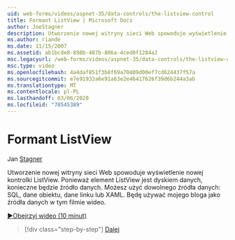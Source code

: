 ```yaml
---
uid: web-forms/videos/aspnet-35/data-controls/the-listview-control
title: Formant ListView | Microsoft Docs
author: JoeStagner
description: Utworzenie nowej witryny sieci Web spowoduje wyświetlenie nowej kontrolki ListView. Ponieważ element ListView jest dyskiem danych, konieczne będzie źródło danych. Możesz użyć dowolnych danych...
ms.author: riande
ms.date: 11/15/2007
ms.assetid: ab1bcde8-898b-487b-806a-4ced0f1284a2
msc.legacyurl: /web-forms/videos/aspnet-35/data-controls/the-listview-control
msc.type: video
ms.openlocfilehash: 4a4daf851f3b8f69a70409d00ef7cd624437f57a
ms.sourcegitcommit: e7e91932a6e91a63e2e46417626f39d6b244a3ab
ms.translationtype: MT
ms.contentlocale: pl-PL
ms.lasthandoff: 03/06/2020
ms.locfileid: "78545389"
---
```

# <a name="the-listview-control"></a>Formant ListView

Jan [Stagner](https://github.com/JoeStagner)

Utworzenie nowej witryny sieci Web spowoduje wyświetlenie nowej kontrolki ListView. Ponieważ element ListView jest dyskiem danych, konieczne będzie źródło danych. Możesz użyć dowolnego źródła danych: SQL, dane obiektu, dane linku lub XAML. Będę używać mojego bloga jako źródła danych w tym filmie wideo.

[&#9654;Obejrzyj wideo (10 minut)](https://channel9.msdn.com/Blogs/ASP-NET-Site-Videos/the-listview-control)

> [!div class="step-by-step"]
> [Dalej](the-datapager-control.md)
